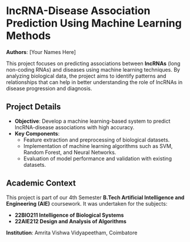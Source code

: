 # lncRNA-Disease Association Prediction Using Machine Learning Methods

**Authors**: [Your Names Here]

This project focuses on predicting associations between **lncRNAs** (long non-coding RNAs) and diseases using machine learning techniques. By analyzing biological data, the project aims to identify patterns and relationships that can help in better understanding the role of lncRNAs in disease progression and diagnosis.

## Project Details

- **Objective**: Develop a machine learning-based system to predict lncRNA-disease associations with high accuracy.
- **Key Components**:
  - Feature extraction and preprocessing of biological datasets.
  - Implementation of machine learning algorithms such as SVM, Random Forest, and Neural Networks.
  - Evaluation of model performance and validation with existing datasets.

## Academic Context

This project is part of our 4th Semester **B.Tech Artificial Intelligence and Engineering (AIE)** coursework. It was undertaken for the subjects:

- **22BIO211 Intelligence of Biological Systems**
- **22AIE212 Design and Analysis of Algorithms**

**Institution**: Amrita Vishwa Vidyapeetham, Coimbatore
